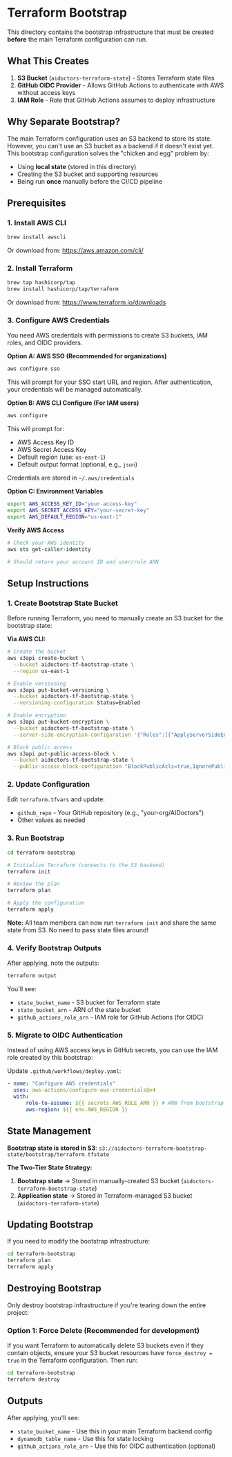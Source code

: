 # Terraform Bootstrap

This directory contains the bootstrap infrastructure that must be created **before** the main Terraform configuration can run.

## What This Creates

1. **S3 Bucket** (`aidoctors-terraform-state`) - Stores Terraform state files
2. **GitHub OIDC Provider** - Allows GitHub Actions to authenticate with AWS without access keys
3. **IAM Role** - Role that GitHub Actions assumes to deploy infrastructure

## Why Separate Bootstrap?

The main Terraform configuration uses an S3 backend to store its state. However, you can't use an S3 bucket as a backend if it doesn't exist yet. This bootstrap configuration solves the "chicken and egg" problem by:

-   Using **local state** (stored in this directory)
-   Creating the S3 bucket and supporting resources
-   Being run **once** manually before the CI/CD pipeline

## Prerequisites

### 1. Install AWS CLI

```bash
brew install awscli
```

Or download from: https://aws.amazon.com/cli/

### 2. Install Terraform

```bash
brew tap hashicorp/tap
brew install hashicorp/tap/terraform
```

Or download from: https://www.terraform.io/downloads

### 3. Configure AWS Credentials

You need AWS credentials with permissions to create S3 buckets, IAM roles, and OIDC providers.

**Option A: AWS SSO (Recommended for organizations)**

```bash
aws configure sso
```

This will prompt for your SSO start URL and region. After authentication, your credentials will be managed automatically.

**Option B: AWS CLI Configure (For IAM users)**

```bash
aws configure
```

This will prompt for:

-   AWS Access Key ID
-   AWS Secret Access Key
-   Default region (use: `us-east-1`)
-   Default output format (optional, e.g., `json`)

Credentials are stored in `~/.aws/credentials`

**Option C: Environment Variables**

```bash
export AWS_ACCESS_KEY_ID="your-access-key"
export AWS_SECRET_ACCESS_KEY="your-secret-key"
export AWS_DEFAULT_REGION="us-east-1"
```

**Verify AWS Access**

```bash
# Check your AWS identity
aws sts get-caller-identity

# Should return your account ID and user/role ARN
```

## Setup Instructions

### 1. Create Bootstrap State Bucket

Before running Terraform, you need to manually create an S3 bucket for the bootstrap state:

**Via AWS CLI:**

```bash
# Create the bucket
aws s3api create-bucket \
  --bucket aidoctors-tf-bootstrap-state \
  --region us-east-1

# Enable versioning
aws s3api put-bucket-versioning \
  --bucket aidoctors-tf-bootstrap-state \
  --versioning-configuration Status=Enabled

# Enable encryption
aws s3api put-bucket-encryption \
  --bucket aidoctors-tf-bootstrap-state \
  --server-side-encryption-configuration '{"Rules":[{"ApplyServerSideEncryptionByDefault":{"SSEAlgorithm":"AES256"}}]}'

# Block public access
aws s3api put-public-access-block \
  --bucket aidoctors-tf-bootstrap-state \
  --public-access-block-configuration "BlockPublicAcls=true,IgnorePublicAcls=true,BlockPublicPolicy=true,RestrictPublicBuckets=true"
```

### 2. Update Configuration

Edit `terraform.tfvars` and update:

-   `github_repo` - Your GitHub repository (e.g., "your-org/AIDoctors")
-   Other values as needed

### 3. Run Bootstrap

```bash
cd terraform-bootstrap

# Initialize Terraform (connects to the S3 backend)
terraform init

# Review the plan
terraform plan

# Apply the configuration
terraform apply
```

**Note:** All team members can now run `terraform init` and share the same state from S3. No need to pass state files around!

### 4. Verify Bootstrap Outputs

After applying, note the outputs:

```bash
terraform output
```

You'll see:

-   `state_bucket_name` - S3 bucket for Terraform state
-   `state_bucket_arn` - ARN of the state bucket
-   `github_actions_role_arn` - IAM role for GitHub Actions (for OIDC)

### 5. Migrate to OIDC Authentication

Instead of using AWS access keys in GitHub secrets, you can use the IAM role created by this bootstrap:

Update `.github/workflows/deploy.yaml`:

```yaml
- name: "Configure AWS credentials"
  uses: aws-actions/configure-aws-credentials@v4
  with:
      role-to-assume: ${{ secrets.AWS_ROLE_ARN }} # ARN from bootstrap output
      aws-region: ${{ env.AWS_REGION }}
```

## State Management

**Bootstrap state is stored in S3**: `s3://aidoctors-terraform-bootstrap-state/bootstrap/terraform.tfstate`

**The Two-Tier State Strategy:**

1. **Bootstrap state** → Stored in manually-created S3 bucket (`aidoctors-terraform-bootstrap-state`)
2. **Application state** → Stored in Terraform-managed S3 bucket (`aidoctors-terraform-state`)

## Updating Bootstrap

If you need to modify the bootstrap infrastructure:

```bash
cd terraform-bootstrap
terraform plan
terraform apply
```

## Destroying Bootstrap

Only destroy bootstrap infrastructure if you're tearing down the entire project:

### Option 1: Force Delete (Recommended for development)

If you want Terraform to automatically delete S3 buckets even if they contain objects, ensure your S3 bucket resources have `force_destroy = true` in the Terraform configuration. Then run:

```bash
cd terraform-bootstrap
terraform destroy
```

## Outputs

After applying, you'll see:

-   `state_bucket_name` - Use this in your main Terraform backend config
-   `dynamodb_table_name` - Use this for state locking
-   `github_actions_role_arn` - Use this for OIDC authentication (optional)
